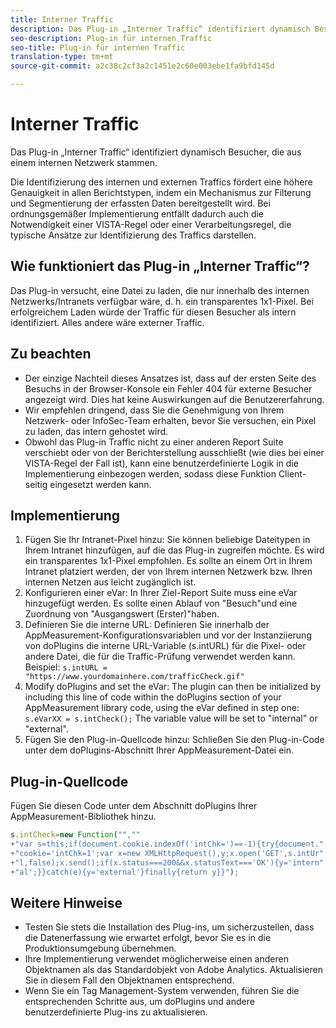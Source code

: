 ```yaml
---
title: Interner Traffic
description: Das Plug-in „Interner Traffic“ identifiziert dynamisch Besucher, die aus einem internen Netzwerk stammen.
seo-description: Plug-in für internen Traffic
seo-title: Plug-in für internen Traffic
translation-type: tm+mt
source-git-commit: a2c38c2cf3a2c1451e2c60e003ebe1fa9bfd145d

---
```



# Interner Traffic

Das Plug-in „Interner Traffic“ identifiziert dynamisch Besucher, die aus einem internen Netzwerk stammen.

Die Identifizierung des internen und externen Traffics fördert eine höhere Genauigkeit in allen Berichtstypen, indem ein Mechanismus zur Filterung und Segmentierung der erfassten Daten bereitgestellt wird. Bei ordnungsgemäßer Implementierung entfällt dadurch auch die Notwendigkeit einer VISTA-Regel oder einer Verarbeitungsregel, die typische Ansätze zur Identifizierung des Traffics darstellen.

## Wie funktioniert das Plug-in „Interner Traffic“?

Das Plug-in versucht, eine Datei zu laden, die nur innerhalb des internen Netzwerks/Intranets verfügbar wäre, d. h. ein transparentes 1x1-Pixel. Bei erfolgreichem Laden würde der Traffic für diesen Besucher als intern identifiziert. Alles andere wäre externer Traffic.

## Zu beachten

* Der einzige Nachteil dieses Ansatzes ist, dass auf der ersten Seite des Besuchs in der Browser-Konsole ein Fehler 404 für externe Besucher angezeigt wird. Dies hat keine Auswirkungen auf die Benutzererfahrung.
* Wir empfehlen dringend, dass Sie die Genehmigung von Ihrem Netzwerk- oder InfoSec-Team erhalten, bevor Sie versuchen, ein Pixel zu laden, das intern gehostet wird.
* Obwohl das Plug-in Traffic nicht zu einer anderen Report Suite verschiebt oder von der Berichterstellung ausschließt (wie dies bei einer VISTA-Regel der Fall ist), kann eine benutzerdefinierte Logik in die Implementierung einbezogen werden, sodass diese Funktion Client-seitig eingesetzt werden kann.

## Implementierung

1. Fügen Sie Ihr Intranet-Pixel hinzu: Sie können beliebige Dateitypen in Ihrem Intranet hinzufügen, auf die das Plug-in zugreifen möchte. Es wird ein transparentes 1x1-Pixel empfohlen. Es sollte an einem Ort in Ihrem Intranet platziert werden, der von Ihrem internen Netzwerk bzw. Ihren internen Netzen aus leicht zugänglich ist.
1. Konfigurieren einer eVar: In Ihrer Ziel-Report Suite muss eine eVar hinzugefügt werden. Es sollte einen Ablauf von "Besuch"und eine Zuordnung von "Ausgangswert (Erster)"haben.
1. Definieren Sie die interne URL: Definieren Sie innerhalb der AppMeasurement-Konfigurationsvariablen und vor der Instanziierung von doPlugins die interne URL-Variable (s.intURL) für die Pixel- oder andere Datei, die für die Traffic-Prüfung verwendet werden kann. Beispiel: `s.intURL = "https://www.yourdomainhere.com/trafficCheck.gif"`
1. Modify doPlugins and set the eVar: The plugin can then be initialized by including this line of code within the doPlugins section of your AppMeasurement library code, using the eVar defined in step one: `s.eVarXX = s.intCheck();`
The variable value will be set to "internal" or "external".
1. Fügen Sie den Plug-in-Quellcode hinzu: Schließen Sie den Plug-in-Code unter dem doPlugins-Abschnitt Ihrer AppMeasurement-Datei ein.

## Plug-in-Quellcode

Fügen Sie diesen Code unter dem Abschnitt doPlugins Ihrer AppMeasurement-Bibliothek hinzu.

```JavaScript
s.intCheck=new Function("",""
+"var s=this;if(document.cookie.indexOf('intChk=')==-1){try{document."
+"cookie='intChk=1';var x=new XMLHttpRequest(),y;x.open('GET',s.intUr"
+"l,false);x.send();if(x.status===200&&x.statusText==='OK'){y='intern"
+"al';}}catch(e){y='external'}finally{return y}}");
```

## Weitere Hinweise

* Testen Sie stets die Installation des Plug-ins, um sicherzustellen, dass die Datenerfassung wie erwartet erfolgt, bevor Sie es in die Produktionsumgebung übernehmen.
* Ihre Implementierung verwendet möglicherweise einen anderen Objektnamen als das Standardobjekt von Adobe Analytics. Aktualisieren Sie in diesem Fall den Objektnamen entsprechend.
* Wenn Sie ein Tag Management-System verwenden, führen Sie die entsprechenden Schritte aus, um doPlugins und andere benutzerdefinierte Plug-ins zu aktualisieren.
